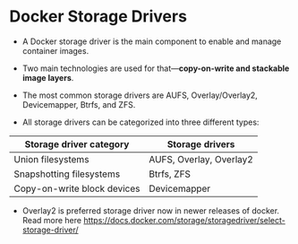 
# Docker Storage Drivers
- A Docker storage driver is the main component to enable and manage container images. 
- Two main technologies are used for that—**copy-on-write and stackable image layers**.

 
- The most common storage drivers are AUFS, Overlay/Overlay2, Devicemapper, Btrfs, and ZFS.
- All storage drivers can be categorized into three different types:

| Storage driver category      | Storage drivers |
| ----------- | ----------- |
| Union filesystems      | AUFS, Overlay, Overlay2       |
| Snapshotting filesystems   | Btrfs, ZFS        |
| Copy-on-write block devices   | Devicemapper  |

 	
- Overlay2 is preferred storage driver now in newer releases of docker. Read more here https://docs.docker.com/storage/storagedriver/select-storage-driver/

